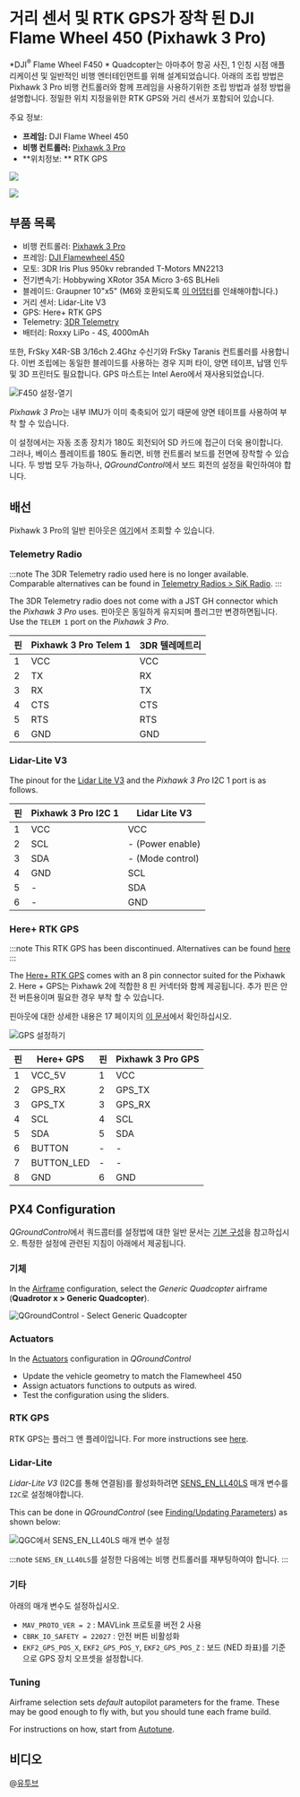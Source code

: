# 거리 센서 및 RTK GPS가 장착 된 DJI Flame Wheel 450 (Pixhawk 3 Pro)

*DJI<sup>&reg;</sup> Flame Wheel F450 * Quadcopter는 아마추어 항공 사진, 1 인칭 시점 애플리케이션 및 일반적인 비행 엔터테인먼트를 위해 설계되었습니다. 아래의 조립 방법은 Pixhawk 3 Pro 비행 컨트롤러와 함께 프레임을 사용하기위한 조립 방법과 설정 방법을 설명합니다. 정밀한 위치 지정을위한 RTK GPS와 거리 센서가 포함되어 있습니다.

주요 정보:

- **프레임:** DJI Flame Wheel 450
- **비행 컨트롤러:** [Pixhawk 3 Pro](../flight_controller/pixhawk3_pro.md)
- **위치정보: ** RTK GPS

![](../../assets/airframes/multicopter/dji_flamewheel_450/f450_setup_full.jpg)

![](../../assets/airframes/multicopter/dji_flamewheel_450/f450_setup_back.jpg)

## 부품 목록

* 비행 컨트롤러: [Pixhawk 3 Pro](../flight_controller/pixhawk3_pro.md)
* 프레임: [DJI Flamewheel 450](http://www.dji.com/flame-wheel-arf)
* 모토: 3DR Iris Plus 950kv rebranded T-Motors MN2213
* 전기변속기: Hobbywing XRotor 35A Micro 3-6S BLHeli
* 블레이드: Graupner 10"x5" (M6와 호환되도록 [이 어댑터](https://drive.google.com/file/d/0B2piootk_fIKMWhIVzVPWEFGLU0/view)를 인쇄해야합니다.) <!--TODO-->
* 거리 센서:  Lidar-Lite V3
* GPS: Here+ RTK GPS
* Telemetry:        [3DR Telemetry](../telemetry/sik_radio.md)
* 배터리: Roxxy LiPo - 4S, 4000mAh

또한, FrSky X4R-SB 3/16ch 2.4Ghz 수신기와 FrSky Taranis 컨트롤러를 사용합니다. 이번 조립에는 동일한 블레이드를 사용하는 경우 지퍼 타이, 양면 테이프, 납땜 인두 및 3D 프린터도 필요합니다. GPS 마스트는 Intel Aero에서 재사용되었습니다.

![F450 설정-열기](../../assets/airframes/multicopter/dji_flamewheel_450/f450_setup_open.jpg)

*Pixhawk 3 Pro*는 내부 IMU가 이미 축축되어 있기 때문에 양면 테이프를 사용하여 부착 할 수 있습니다.

이 설정에서는 자동 조종 장치가 180도 회전되어 SD 카드에 접근이 더욱 용이합니다. 그러나, 베이스 플레이트를 180도 돌리면, 비행 컨트롤러 보드를 전면에 장착할 수 있습니다. 두 방법 모두 가능하나, *QGroundControl*에서 보드 회전의 설정을 확인하여야 합니다.


## 배선

Pixhawk 3 Pro의 일반 핀아웃은 [여기](https://drotek.gitbook.io/pixhawk-3-pro/hardware/inputs-outputs)에서 조회할 수 있습니다.

### Telemetry Radio

:::note
The 3DR Telemetry radio used here is no longer available. Comparable alternatives can be found in [Telemetry Radios > SiK Radio](../telemetry/sik_radio.md).
:::

The 3DR Telemetry radio does not come with a JST GH connector which the *Pixhawk 3 Pro* uses. 핀아웃은 동일하게 유지되며 플러그만 변경하면됩니다. Use the `TELEM 1` port on the *Pixhawk 3 Pro*.

| 핀 | Pixhawk 3 Pro Telem 1 | 3DR 텔레메트리 |
| - | --------------------- | --------- |
| 1 | VCC                   | VCC       |
| 2 | TX                    | RX        |
| 3 | RX                    | TX        |
| 4 | CTS                   | CTS       |
| 5 | RTS                   | RTS       |
| 6 | GND                   | GND       |

### Lidar-Lite V3

The pinout for the [Lidar Lite V3](../sensor/lidar_lite.md) and the *Pixhawk 3 Pro* I2C 1 port is as follows.

| 핀 | Pixhawk 3 Pro I2C 1 | Lidar Lite V3    |
| - | ------------------- | ---------------- |
| 1 | VCC                 | VCC              |
| 2 | SCL                 | - (Power enable) |
| 3 | SDA                 | - (Mode control) |
| 4 | GND                 | SCL              |
| 5 | -                   | SDA              |
| 6 | -                   | GND              |


### Here+ RTK GPS

:::note
This RTK GPS has been discontinued. Alternatives can be found [here](../gps_compass/rtk_gps.md)
:::

The [Here+ RTK GPS](../gps_compass/rtk_gps_hex_hereplus.md) comes with an 8 pin connector suited for the Pixhawk 2. Here + GPS는 Pixhawk 2에 적합한 8 핀 커넥터와 함께 제공됩니다. 추가 핀은 안전 버튼용이며 필요한 경우 부착 할 수 있습니다.

핀아웃에 대한 상세한 내용은 17 페이지의 [이 문서](http://www.hex.aero/wp-content/uploads/2016/07/DRS_Pixhawk-2-17th-march-2016.pdf)에서 확인하십시오.

![GPS 설정하기](../../assets/airframes/multicopter/dji_flamewheel_450/f450_setup_gps.jpg)

| 핀 | Here+ GPS  | 핀 | Pixhawk 3 Pro GPS |
| - | ---------- | - | ----------------- |
| 1 | VCC_5V     | 1 | VCC               |
| 2 | GPS_RX     | 2 | GPS_TX            |
| 3 | GPS_TX     | 3 | GPS_RX            |
| 4 | SCL        | 4 | SCL               |
| 5 | SDA        | 5 | SDA               |
| 6 | BUTTON     | - | -                 |
| 7 | BUTTON_LED | - | -                 |
| 8 | GND        | 6 | GND               |


## PX4 Configuration

*QGroundControl*에서 쿼드콥터를 설정법에 대한 일반 문서는 [기본 구성](../config/README.md)을 참고하십시오. 특정한 설정에 관련된 지침이 아래에서 제공됩니다.

### 기체

In the [Airframe](../config/airframe.md) configuration, select the *Generic Quadcopter* airframe (**Quadrotor x > Generic Quadcopter**).

![QGroundControl - Select Generic Quadcopter](../../assets/airframes/multicopter/dji_f450_cuav_5nano/qgc_airframe_generic_quadx.png)

### Actuators

In the [Actuators](../config/actuators.md) configuration in *QGroundControl*

- Update the vehicle geometry to match the Flamewheel 450
- Assign actuators functions to outputs as wired.
- Test the configuration using the sliders.

### RTK GPS

RTK GPS는 플러그 앤 플레이입니다. For more instructions see [here](../gps_compass/rtk_gps.md).

### Lidar-Lite

*Lidar-Lite V3* (I2C를 통해 연결됨)를 활성화하려면 [SENS_EN_LL40LS](../advanced_config/parameter_reference.md#SENS_EN_LL40LS) 매개 변수를 `I2C`로 설정해야합니다.

This can be done in *QGroundControl* (see [Finding/Updating Parameters](../advanced_config/parameters.md)) as shown below:

![QGC에서 SENS_EN_LL40LS 매개 변수 설정](../../assets/airframes/multicopter/dji_flamewheel_450/f450_qgc_setup_i2c.png)

:::note
`SENS_EN_LL40LS`를 설정한 다음에는 비행 컨트롤러를 재부팅하여야 합니다.
:::

### 기타

아래의 매개 변수도 설정하십시오.

- `MAV_PROTO_VER = 2` : MAVLink 프로토콜 버전 2 사용
- `CBRK_IO_SAFETY = 22027` : 안전 버튼 비활성화
- `EKF2_GPS_POS_X`, `EKF2_GPS_POS_Y`, `EKF2_GPS_POS_Z` : 보드 (NED 좌표)를 기준으로 GPS 장치 오프셋을 설정합니다.

### Tuning

Airframe selection sets *default* autopilot parameters for the frame. These may be good enough to fly with, but you should tune each frame build.

For instructions on how, start from [Autotune](../config/autotune.md).


## 비디오

@[유투브](https://youtu.be/JovSwzoTepU)
